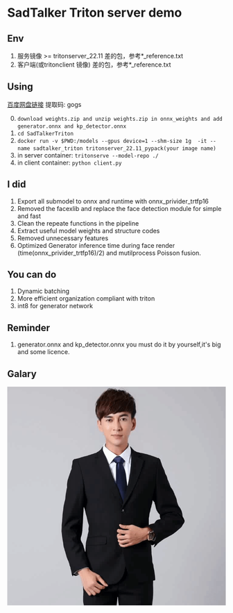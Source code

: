 # SadTalker Triton server demo

## Env
1. 服务镜像 \>= tritonserver_22.11  差的包，参考*_reference.txt
2. 客户端(或tritonclient 镜像) 差的包，参考*_reference.txt


## Using 
[百度网盘链接](https://pan.baidu.com/s/1ZgFRmuwVJi26umSVN5BzmQ?pwd=gogs) 提取码: gogs

0. `download weights.zip and unzip weights.zip in onnx_weights and add generator.onnx and kp_detector.onnx `
1. `cd SadTalkerTriton`
2. `docker run -v $PWD:/models --gpus device=1 --shm-size 1g  -it --name sadtalker_triton tritonserver_22.11_pypack(your image name)`
3. in server container: `tritonserve --model-repo ./ `
4. in client container: `python client.py `

## I did
1. Export all submodel to onnx and runtime with onnx_privider_trtfp16
2. Removed the facexlib and replace the face detection module for simple and fast
3. Clean the repeate functions in the pipeline
4. Extract useful model weights and structure codes
5. Removed unnecessary features
6. Optimized Generator inference time during face render (time(onnx_privider_trtfp16)/2) and mutilprocess Poisson fusion.
## You can do
1. Dynamic batching
2. More efficient organization compliant with triton
3. int8 for generator network

## Reminder
1. generator.onnx and kp_detector.onnx you must do it by yourself,it's big and some licence.

## Galary
![example](./example.gif)
